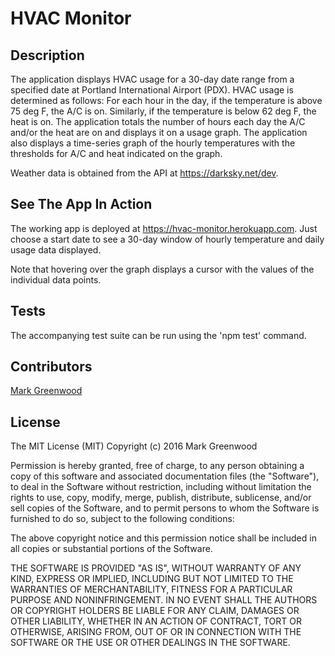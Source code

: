 # HVAC Monitor

## Description

The application displays HVAC usage for a 30-day date range from a specified date at Portland International Airport (PDX).
HVAC usage is determined as follows: For each hour in the day, if the temperature is above 75 deg F, the A/C is on. Similarly,
if the temperature is below 62 deg F, the heat is on. The application totals the number of hours each day the A/C and/or the 
heat are on and displays it on a usage graph. The application also displays a time-series graph of the hourly temperatures
with the thresholds for A/C and heat indicated on the graph.

Weather data is obtained from the API at https://darksky.net/dev.

## See The App In Action

The working app is deployed at https://hvac-monitor.herokuapp.com. Just choose a start date to see a 30-day window of
hourly temperature and daily usage data displayed.

Note that hovering over the graph displays a cursor with the values of the individual data points.

## Tests

The accompanying test suite can be run using the 'npm test' command.

## Contributors

[Mark Greenwood](https://github.com/markgreenwood)

## License

The MIT License (MIT)
Copyright (c) 2016 Mark Greenwood

Permission is hereby granted, free of charge, to any person obtaining a copy of this software and associated documentation files (the "Software"), to deal in the Software without restriction, including without limitation the rights to use, copy, modify, merge, publish, distribute, sublicense, and/or sell copies of the Software, and to permit persons to whom the Software is furnished to do so, subject to the following conditions:

The above copyright notice and this permission notice shall be included in all copies or substantial portions of the Software.

THE SOFTWARE IS PROVIDED "AS IS", WITHOUT WARRANTY OF ANY KIND, EXPRESS OR IMPLIED, INCLUDING BUT NOT LIMITED TO THE WARRANTIES OF MERCHANTABILITY, FITNESS FOR A PARTICULAR PURPOSE AND NONINFRINGEMENT. IN NO EVENT SHALL THE AUTHORS OR COPYRIGHT HOLDERS BE LIABLE FOR ANY CLAIM, DAMAGES OR OTHER LIABILITY, WHETHER IN AN ACTION OF CONTRACT, TORT OR OTHERWISE, ARISING FROM, OUT OF OR IN CONNECTION WITH THE SOFTWARE OR THE USE OR OTHER DEALINGS IN THE SOFTWARE.

